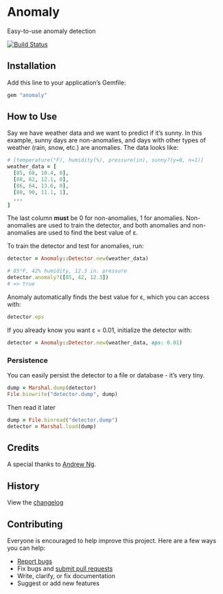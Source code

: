 # Anomaly

Easy-to-use anomaly detection

[![Build Status](https://travis-ci.org/ankane/anomaly.svg?branch=master)](https://travis-ci.org/ankane/anomaly)

## Installation

Add this line to your application’s Gemfile:

```ruby
gem "anomaly"
```

## How to Use

Say we have weather data and we want to predict if it’s sunny. In this example, sunny days are non-anomalies, and days with other types of weather (rain, snow, etc.) are anomalies. The data looks like:

```ruby
# [temperature(°F), humidity(%), pressure(in), sunny?(y=0, n=1)]
weather_data = [
  [85, 68, 10.4, 0],
  [88, 62, 12.1, 0],
  [86, 64, 13.6, 0],
  [88, 90, 11.1, 1],
  ...
]
```

The last column **must** be 0 for non-anomalies, 1 for anomalies. Non-anomalies are used to train the detector, and both anomalies and non-anomalies are used to find the best value of ε.

To train the detector and test for anomalies, run:

```ruby
detector = Anomaly::Detector.new(weather_data)

# 85°F, 42% humidity, 12.3 in. pressure
detector.anomaly?([85, 42, 12.3])
# => true
```

Anomaly automatically finds the best value for ε, which you can access with:

```ruby
detector.eps
```

If you already know you want ε = 0.01, initialize the detector with:

```ruby
detector = Anomaly::Detector.new(weather_data, eps: 0.01)
```

### Persistence

You can easily persist the detector to a file or database - it’s very tiny.

```ruby
dump = Marshal.dump(detector)
File.binwrite("detector.dump", dump)
```

Then read it later

```ruby
dump = File.binread("detector.dump")
detector = Marshal.load(dump)
```

## Credits

A special thanks to [Andrew Ng](http://www.ml-class.org).

## History

View the [changelog](https://github.com/ankane/anomaly/blob/master/CHANGELOG.md)

## Contributing

Everyone is encouraged to help improve this project. Here are a few ways you can help:

- [Report bugs](https://github.com/ankane/anomaly/issues)
- Fix bugs and [submit pull requests](https://github.com/ankane/anomaly/pulls)
- Write, clarify, or fix documentation
- Suggest or add new features
